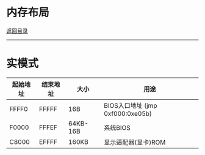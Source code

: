 内存布局
=
[返回目录](dir.md)
***
# 实模式
|起始地址 | 结束地址 | 大小 | 用途 |
|--------|--------|------|-----|
|FFFF0 | FFFFF | 16B | BIOS入口地址 (jmp 0xf000:0xe05b) |
|F0000 | FFFEF | 64KB-16B| 系统BIOS |
|C8000 | EFFFF | 160KB | 显示适配器(显卡)ROM |
